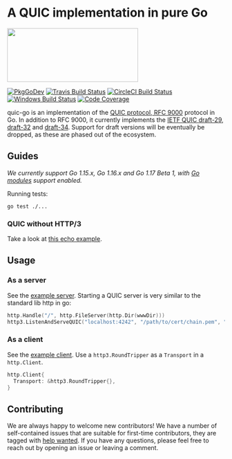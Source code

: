 # A QUIC implementation in pure Go

<img src="docs/quic.png" width=303 height=124>

[![PkgGoDev](https://pkg.go.dev/badge/github.com/xiaotianfork/quic-go)](https://pkg.go.dev/github.com/xiaotianfork/quic-go)
[![Travis Build Status](https://img.shields.io/travis/xiaotianfork/quic-go/master.svg?style=flat-square&label=Travis+build)](https://travis-ci.org/xiaotianfork/quic-go)
[![CircleCI Build Status](https://img.shields.io/circleci/project/github/xiaotianfork/quic-go.svg?style=flat-square&label=CircleCI+build)](https://circleci.com/gh/xiaotianfork/quic-go)
[![Windows Build Status](https://img.shields.io/appveyor/ci/xiaotianfork/quic-go/master.svg?style=flat-square&label=windows+build)](https://ci.appveyor.com/project/xiaotianfork/quic-go/branch/master)
[![Code Coverage](https://img.shields.io/codecov/c/github/xiaotianfork/quic-go/master.svg?style=flat-square)](https://codecov.io/gh/xiaotianfork/quic-go/)

quic-go is an implementation of the [QUIC protocol, RFC 9000](https://datatracker.ietf.org/doc/html/rfc9000) protocol in Go.
In addition to RFC 9000, it currently implements the [IETF QUIC draft-29](https://tools.ietf.org/html/draft-ietf-quic-transport-29), [draft-32](https://tools.ietf.org/html/draft-ietf-quic-transport-32) and [draft-34](https://tools.ietf.org/html/draft-ietf-quic-transport-34). Support for draft versions will be eventually be dropped, as these are phased out of the ecosystem.

## Guides

*We currently support Go 1.15.x, Go 1.16.x and Go 1.17 Beta 1, with [Go modules](https://github.com/golang/go/wiki/Modules) support enabled.*

Running tests:

    go test ./...

### QUIC without HTTP/3

Take a look at [this echo example](example/echo/echo.go).

## Usage

### As a server

See the [example server](example/main.go). Starting a QUIC server is very similar to the standard lib http in go:

```go
http.Handle("/", http.FileServer(http.Dir(wwwDir)))
http3.ListenAndServeQUIC("localhost:4242", "/path/to/cert/chain.pem", "/path/to/privkey.pem", nil)
```

### As a client

See the [example client](example/client/main.go). Use a `http3.RoundTripper` as a `Transport` in a `http.Client`.

```go
http.Client{
  Transport: &http3.RoundTripper{},
}
```

## Contributing

We are always happy to welcome new contributors! We have a number of self-contained issues that are suitable for first-time contributors, they are tagged with [help wanted](https://github.com/xiaotianfork/quic-go/issues?q=is%3Aissue+is%3Aopen+label%3A%22help+wanted%22). If you have any questions, please feel free to reach out by opening an issue or leaving a comment.
